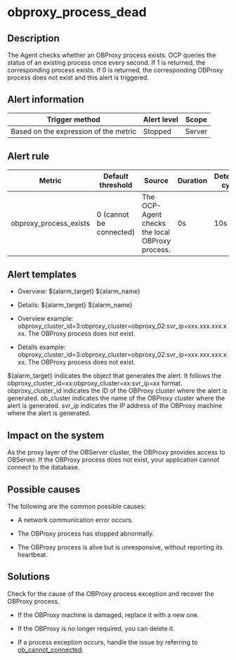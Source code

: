 obproxy_process_dead
=========================================



Description
--------------------------------

The Agent checks whether an OBProxy process exists. OCP queries the status of an existing process once every second. If 1 is returned, the corresponding process exists. If 0 is returned, the corresponding OBProxy process does not exist and this alert is triggered.

Alert information
--------------------------------------



|            Trigger method             | Alert level | Scope  |
|---------------------------------------|-------------|--------|
| Based on the expression of the metric | Stopped     | Server |



Alert rule
-------------------------------



|         Metric         |    Default threshold    |                     Source                      | Duration | Detection cycle | Elimination cycle |
|------------------------|-------------------------|-------------------------------------------------|----------|-----------------|-------------------|
| obproxy_process_exists | 0 (cannot be connected) | The OCP-Agent checks the local OBProxy process. | 0s       | 10s             | 5 min             |



Alert templates
------------------------------------

* Overview: \${alarm_target} ${alarm_name}



* Details: \${alarm_target} \${alarm_name}



* Overview example: obproxy_cluster_id=3:obproxy_cluster=obproxy_02:svr_ip=xxx.xxx.xxx.xxx. The OBProxy process does not exist.



* Details example: obproxy_cluster_id=3:obproxy_cluster=obproxy_02:svr_ip=xxx.xxx.xxx.xxx. The OBProxy process does not exist.






${alarm_target} indicates the object that generates the alert. It follows the obproxy_cluster_id=xx:obproxy_cluster=xx:svr_ip=xx format. obproxy_cluster_id indicates the ID of the OBProxy cluster where the alert is generated. ob_cluster indicates the name of the OBProxy cluster where the alert is generated. svr_ip indicates the IP address of the OBProxy machine where the alert is generated.

Impact on the system
-----------------------------------------

As the proxy layer of the OBServer cluster, the OBProxy provides access to OBServer. If the OBProxy process does not exist, your application cannot connect to the database.

Possible causes
------------------------------------

The following are the common possible causes:

* A network communication error occurs.



* The OBProxy process has stopped abnormally.



* The OBProxy process is alive but is unresponsive, without reporting its heartbeat.






Solutions
------------------------------

Check for the cause of the OBProxy process exception and recover the OBProxy process.

* If the OBProxy machine is damaged, replace it with a new one.



* If the OBProxy is no longer required, you can delete it.



* If a process exception occurs, handle the issue by referring to [ob_cannot_connected](../2.ob-alert/1.ob_cannot_connected-observer-cannot-be-connected.md).
